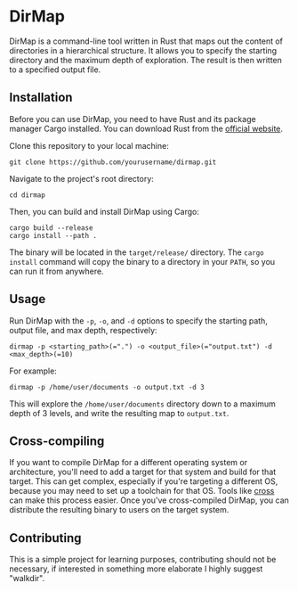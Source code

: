 # DirMap

DirMap is a command-line tool written in Rust that maps out the content of directories in a hierarchical structure. It allows you to specify the starting directory and the maximum depth of exploration. The result is then written to a specified output file.

## Installation

Before you can use DirMap, you need to have Rust and its package manager Cargo installed. You can download Rust from the [official website](https://www.rust-lang.org/).

Clone this repository to your local machine:

```git clone https://github.com/yourusername/dirmap.git```

Navigate to the project's root directory:

```cd dirmap```

Then, you can build and install DirMap using Cargo:

```
cargo build --release
cargo install --path .
```


The binary will be located in the `target/release/` directory. The `cargo install` command will copy the binary to a directory in your `PATH`, so you can run it from anywhere.

## Usage

Run DirMap with the `-p`, `-o`, and `-d` options to specify the starting path, output file, and max depth, respectively:

```dirmap -p <starting_path>(=".") -o <output_file>(="output.txt") -d <max_depth>(=10)```


For example:

```dirmap -p /home/user/documents -o output.txt -d 3```


This will explore the `/home/user/documents` directory down to a maximum depth of 3 levels, and write the resulting map to `output.txt`.

## Cross-compiling

If you want to compile DirMap for a different operating system or architecture, you'll need to add a target for that system and build for that target. This can get complex, especially if you're targeting a different OS, because you may need to set up a toolchain for that OS. Tools like [cross](https://github.com/rust-embedded/cross) can make this process easier. Once you've cross-compiled DirMap, you can distribute the resulting binary to users on the target system.

## Contributing

This is a simple project for learning purposes, contributing should not be necessary, if interested in something more elaborate I highly suggest "walkdir".
